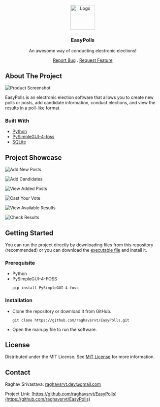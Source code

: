 <div align="center">
<a href="https://github.com/ShaanCoding/ReadME-Generator">
<img src="https://github.com/raghavsrvt/EasyPolls/assets/117651088/7c00a2bb-3e56-46e6-b66c-1c50f9141f79" alt="Logo" width="80" height="80">
</a>
<h3 align="center">EasyPolls</h3>
<p align="center">
An awesome way of conducting electronic elections!
<br/>
  
<a href="https://github.com/raghavsrvt/EasyPolls/issues/new?labels=bug&template=bug-report---.md">Report Bug</a> . 
<a href="https://github.com/raghavsrvt/EasyPolls/issues/new?labels=enhancement&template=feature-request---.md">Request Feature</a>
</p>
</div>

 ## About The Project

![Product Screenshot](https://github.com/raghavsrvt/EasyPolls/assets/117651088/0ffc82b4-d3fc-4be3-8c06-edee7209f62c)


EasyPolls is an electronic election software that allows you to create new polls or posts, add candidate information, conduct elections, and view the results in a poll-like format.

 ### Built With
- [Python](https://www.python.org/)
- [PySimpleGUI-4-foss](https://github.com/andor-pierdelacabeza/PySimpleGUI-4-foss)
- [SQLite](https://sqlite.org/)

## Project Showcase
![Add New Posts](https://github.com/raghavsrvt/EasyPolls/assets/117651088/b00159ac-5c9e-4fad-b1d3-2d8a31e047b1)

![Add Candidates](https://github.com/raghavsrvt/EasyPolls/assets/117651088/ff74cee2-53a4-4c88-8c48-521584d29be5)

![View Added Posts](https://github.com/raghavsrvt/EasyPolls/assets/117651088/f4b717c5-1740-42f0-9df9-f3bf81d0442f)

![Cast Your Vote](https://github.com/raghavsrvt/EasyPolls/assets/117651088/ea7c6156-3e02-4abb-897f-9d770f66eda8)

![View Available Results](https://github.com/raghavsrvt/EasyPolls/assets/117651088/abf3607d-d819-4255-ad0b-8c9419dff52f)

![Check Results](https://github.com/raghavsrvt/EasyPolls/assets/117651088/7b4cd757-6393-4876-aa1a-9212d8b8032b)

 ## Getting Started
You can run the project directly by downloading files from this repository (recommended) or you can download the <a href='https://github.com/raghavsrvt/EasyPolls/blob/main/easypolls_setup.exe'>executable file</a> and install it.

### Prerequisite

- Python
- PySimpleGUI-4-FOSS
  ```
  pip install PySimpleGUI-4-foss
  ```
### Installation
- Clone the repository or download it from GitHub.
  
  ```
  git clone https://github.com/raghavsrvt/EasyPolls.git
  ```
- Open the main.py file to run the software.

 ## License

Distributed under the MIT License. See [MIT License](https://opensource.org/licenses/MIT) for more information.
 ## Contact

Raghav Srivastava: <a href='mailto:raghavsrvt.dev@gmail.com'>raghavsrvt.dev@gmail.com</a>

Project Link: [https://github.com/raghavsrvt/EasyPolls](https://github.com/raghavsrvt/EasyPolls)
